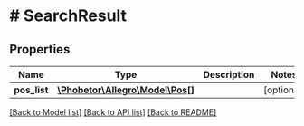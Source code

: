 # # SearchResult

## Properties

Name | Type | Description | Notes
------------ | ------------- | ------------- | -------------
**pos_list** | [**\Phobetor\Allegro\Model\Pos[]**](Pos.md) |  | [optional]

[[Back to Model list]](../../README.md#models) [[Back to API list]](../../README.md#endpoints) [[Back to README]](../../README.md)

